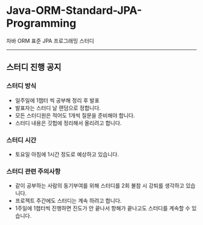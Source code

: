 # Java-ORM-Standard-JPA-Programming
자바 ORM 표준 JPA 프로그래밍 스터디

---

## 스터디 진행 공지
### 스터디 방식
- 일주일에 1챕터 씩 공부해 정리 후 발표
- 발표자는 스터디 날 랜덤으로 정합니다.
- 모든 스터디원은 적어도 1개씩 질문을 준비해야 합니다.
- 스터디 내용은 깃헙에 정리해서 올리려고 합니다.
### 스터디 시간
- 토요일 아침에 1시간 정도로 예상하고 있습니다.
### 스터디 관련 주의사항
- 같이 공부하는 사람의 동기부여를 위해 스터디를 2회 불참 시 강퇴를 생각하고 있습니다.
- 프로젝트 주간에도 스터디는 계속 하려고 합니다.
- 1주일에 1챕터씩 진행하면 진도가 안 끝나서 항해가 끝나고도 스터디를 계속할 수 있습니다.
